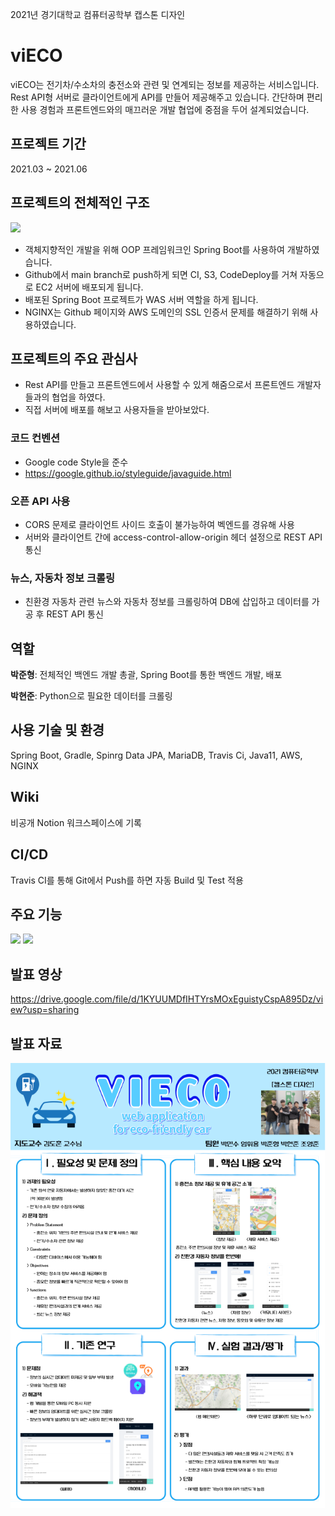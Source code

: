 2021년 경기대학교 컴퓨터공학부 캡스톤 디자인

# viECO

viECO는 전기차/수소차의 충전소와 관련 및 연계되는 정보를 제공하는 서비스입니다.
Rest API형 서버로 클라이언트에게 API를 만들어 제공해주고 있습니다.
간단하며 편리한 사용 경험과 프론트엔드와의 매끄러운 개발 협업에 중점을 두어 설계되었습니다.

## 프로젝트 기간

2021.03 ~ 2021.06

## 프로젝트의 전체적인 구조

![](https://i.imgur.com/0F4xJhX.png)

* 객체지향적인 개발을 위해 OOP 프레임워크인 Spring Boot를 사용하여 개발하였습니다.
* Github에서 main branch로 push하게 되면 CI, S3, CodeDeploy를 거쳐 자동으로 EC2 서버에 배포되게 됩니다.
* 배포된 Spring Boot 프로젝트가 WAS 서버 역할을 하게 됩니다.
* NGINX는 Github 페이지와 AWS 도메인의 SSL 인증서 문제를 해결하기 위해 사용하였습니다.

## 프로젝트의 주요 관심사

* Rest API를 만들고 프론트엔드에서 사용할 수 있게 해줌으로서 프론트엔드 개발자들과의 협업을 하였다.
* 직접 서버에 배포를 해보고 사용자들을 받아보았다.

### 코드 컨벤션

* Google code Style을 준수
* https://google.github.io/styleguide/javaguide.html

### 오픈 API 사용

* CORS 문제로 클라이언트 사이드 호출이 불가능하여 벡엔드를 경유해 사용
* 서버와 클라이언트 간에 access-control-allow-origin 헤더 설정으로 REST API 통신

### 뉴스, 자동차 정보 크롤링

* 친환경 자동차 관련 뉴스와 자동차 정보를 크롤링하여 DB에 삽입하고 데이터를 가공 후 REST API 통신

## 역할

**박준형**: 전체적인 백엔드 개발 총괄, Spring Boot를 통한 백엔드 개발, 배포

**박현준**: Python으로 필요한 데이터를 크롤링

## 사용 기술 및 환경

Spring Boot, Gradle, Spinrg Data JPA, MariaDB, Travis Ci, Java11, AWS, NGINX

## Wiki

비공개 Notion 워크스페이스에 기록

## CI/CD

Travis CI를 통해 Git에서 Push를 하면 자동 Build 및 Test 적용

## 주요 기능

![](https://i.imgur.com/KcsDIF6.png)
![](https://i.imgur.com/IHEffSc.png)

## 발표 영상
https://drive.google.com/file/d/1KYUUMDfIHTYrsMOxEguistyCspA895Dz/view?usp=sharing

## 발표 자료 

![img.png](img.png)
